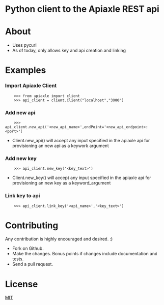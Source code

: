 # Python client to the Apiaxle REST api

About
==========

- Uses pycurl
- As of today, only allows key and api creation and linking

Examples
========
### Import Apiaxle Client

        >>> from apiaxle import client
        >>> api_client = client.Client("localhost","3000")

### Add new api

        >>> api_client.new_api('<new_api_name>',endPoint='<new_api_endpoint>:<port>')

* Client.new_api() will accept any input specified in the apiaxle api for provisioning an new api as a keywork argument

### Add new key
        
        >>> api_client.new_key('<key_text>') 

* Client.new_key() will accept any input specified in the apiaxle api for provisioning an new key as a keyword_argument

### Link key to api
    
        >>> api_client.link_key('<api_name>','<key_text>')


Contributing
============

Any contribution is highly encouraged and desired. :)

* Fork on Github.
* Make the changes. Bonus points if changes include documentation and tests.
* Send a pull request.


License
=======

[MIT](https://github.com/vadio/python-apiaxle/blob/master/LICENSE.txt)

